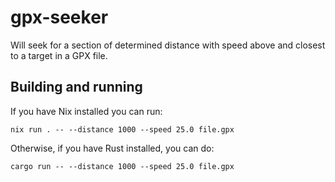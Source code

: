 # gpx-seeker
Will seek for a section of determined distance with speed above and closest to a target in a GPX file.

## Building and running

If you have Nix installed you can run:

```
nix run . -- --distance 1000 --speed 25.0 file.gpx
```

Otherwise, if you have Rust installed, you can do:

```
cargo run -- --distance 1000 --speed 25.0 file.gpx
```
